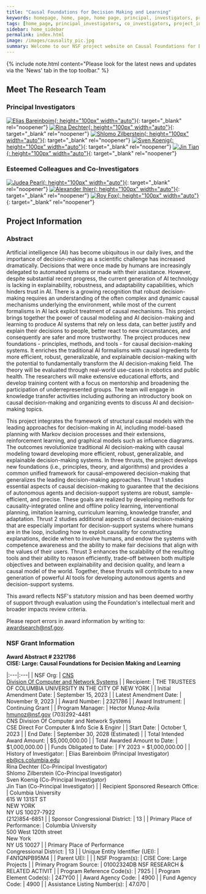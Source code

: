 ```yaml
---
title: "Causal Foundations for Decision Making and Learning"
keywords: homepage, home, page, home page, principal, investigators, principal investigators, co-investigators, project, information, project, information, nsf, grant, nsf grant, information, nsf grant information, grant information
tags: [home_page, principal_investigators, co_investigators, project_information, nsf_grant_information]
sidebar: home_sidebar
permalink: index.html
image: /images/causality_pic.jpg
summary: Welcome to our NSF project website on Causal Foundations for Decision Making and Learning. Here, you can access information and resources such as research directions, progress reports, and related works.
---
```


{% include note.html content="Please look for the latest news and updates via the 'News' tab in the top toolbar." %}

## Meet The Research Team

### Principal Investigators
[![Elias Bareinboim](images/elias_pic.png "Elias Bareinboim"){: height="100px" width="auto"}](https://causalai.net/){: target="_blank" rel="noopener"}
[![Rina Dechter](images/rina_pic.png "Rina Dechter"){: height="100px" width="auto"}](https://ics.uci.edu/~dechter/index.html){: target="_blank" rel="noopener"}
[![Shlomo Zilberstein](images/shlomo_pic.png "Shlomo Zilberstein"){: height="100px" width="auto"}](https://groups.cs.umass.edu/shlomo/){: target="_blank" rel="noopener"}
[![Sven Koenig](images/sven_pic.png "Sven Koenig"){: height="100px" width="auto"}](http://idm-lab.org/){: target="_blank" rel="noopener"}
[![Jin Tian](images/jin_pic.png "Jin Tian"){: height="100px" width="auto"}](https://faculty.sites.iastate.edu/jtian/){: target="_blank" rel="noopener"}

### Esteemed Colleagues and Co-Investigators
[![Judea Pearl](images/judea_pic.png "Judea Pearl"){: height="100px" width="auto"}](https://bayes.cs.ucla.edu/jp_home.html){: target="_blank" rel="noopener"}
[![Alexander Ihler](images/alex_pic.png "Alexander Ihler"){: height="100px" width="auto"}](https://ics.uci.edu/~ihler/index.html){: target="_blank" rel="noopener"}
[![Roy Fox](images/roy_pic.png "Roy Fox"){: height="100px" width="auto"}](https://royf.org/){: target="_blank" rel="noopener"}

## Project Information

### Abstract

Artificial intelligence (AI) has become ubiquitous in our daily lives, and the importance of decision-making as a scientific challenge has increased dramatically. Decisions that were once made by humans are increasingly delegated to automated systems or made with their assistance. However, despite substantial recent progress, the current generation of AI technology is lacking in explainability, robustness, and adaptability capabilities, which hinders trust in AI. There is a growing recognition that robust decision-making requires an understanding of the often complex and dynamic causal mechanisms underlying the environment, while most of the current formalisms in AI lack explicit treatment of causal mechanisms. This project brings together the power of causal modeling and AI decision-making and learning to produce AI systems that rely on less data, can better justify and explain their decisions to people, better react to new circumstances, and consequently are safer and more trustworthy. The project produces new foundations - principles, methods, and tools - for causal decision-making systems. It enriches the traditional AI formalisms with causal ingredients for more efficient, robust, generalizable, and explainable decision-making with the potential to fundamentally transform the AI decision-making field. The theory will be evaluated through real-world use-cases in robotics and public health. The researchers will make extensive educational efforts, and develop training content with a focus on mentorship and broadening the participation of underrepresented groups. The team will engage in knowledge transfer activities including authoring an introductory book on causal decision-making and organizing events to discuss AI and decision-making topics.

This project integrates the framework of structural causal models with the leading approaches for decision-making in AI, including model-based planning with Markov decision processes and their extensions, reinforcement learning, and graphical models such as influence diagrams. The outcomes revolutionize traditional AI decision-making with causal modeling toward developing more efficient, robust, generalizable, and explainable decision-making systems. In three thrusts, the project develops new foundations (i.e., principles, theory, and algorithms) and provides a common unified framework for causal-empowered decision-making that generalizes the leading decision-making approaches. Thrust 1 studies essential aspects of causal decision-making to guarantee that the decisions of autonomous agents and decision-support systems are robust, sample-efficient, and precise. These goals are realized by developing methods for causality-integrated online and offline policy learning, interventional planning, imitation learning, curriculum learning, knowledge transfer, and adaptation. Thrust 2 studies additional aspects of causal decision-making that are especially important for decision-support systems where humans are in the loop, including how to exploit causality for constructing explanations, decide when to involve humans, and endow the systems with competence awareness and the ability to make fair decisions that align with the values of their users. Thrust 3 enhances the scalability of the resulting tools and their ability to reason efficiently, trade-off between both multiple objectives and between explainability and decision quality, and learn a causal model of the world. Together, these thrusts will contribute to a new generation of powerful AI tools for developing autonomous agents and decision-support systems.

This award reflects NSF's statutory mission and has been deemed worthy of support through evaluation using the Foundation's intellectual merit and broader impacts review criteria.

Please report errors in award information by writing to: awardsearch@nsf.gov.

### NSF Grant Information

**Award Abstract # 2321786** <br> **CISE: Large: Causal Foundations for Decision Making and Learning**

|:---|:---|
| NSF Org: | [CNS](http://www.nsf.gov/div/index.jsp?div=CNS) <br> [Division Of Computer and Network Systems](http://www.nsf.gov/div/index.jsp?div=CNS) |
| Recipient: | THE TRUSTEES OF COLUMBIA UNIVERSITY IN THE CITY OF NEW YORK |
| Initial Amendment Date: | September 15, 2023 |
| Latest Amendment Date: | November 9, 2023 |
| Award Number: | 2321786 |
| Award Instrument: | Continuing Grant |
| Program Manager: | Hector Munoz-Avila <br> hmunoz@nsf.gov  (703)292-4481 <br> CNS  Division Of Computer and Network Systems <br> CSE  Direct For Computer & Info Scie & Enginr |
| Start Date: | October 1, 2023 |
| End Date: | September 30, 2028 (Estimated) |
| Total Intended Award Amount: | $5,000,000.00 |
| Total Awarded Amount to Date: | $1,000,000.00 |
| Funds Obligated to Date: | FY 2023 = $1,000,000.00 |
| History of Investigator: |  Elias Bareinboim (Principal Investigator) <br> eb@cs.columbia.edu <br> Rina Dechter (Co-Principal Investigator) <br> Shlomo Zilberstein (Co-Principal Investigator) <br> Sven Koenig (Co-Principal Investigator) <br> Jin Tian (Co-Principal Investigator) |
| Recipient Sponsored Research Office: | Columbia University <br> 615 W 131ST ST <br> NEW YORK <br> NY  US  10027-7922 <br> (212)854-6851 |
| Sponsor Congressional District: | 13 |
| Primary Place of Performance: | Columbia University <br> 500 West 120th street <br> New York <br> NY  US  10027 |
| Primary Place of Performance <br> Congressional District: | 13 |
| Unique Entity Identifier (UEI): | F4N1QNPB95M4 |
| Parent UEI: |  |
| NSF Program(s): | CISE Core: Large Projects |
| Primary Program Source: | 01002324DB NSF RESEARCH & RELATED ACTIVIT |
| Program Reference Code(s): | 7925 |
| Program Element Code(s): | 247Y00 |
| Award Agency Code: | 4900 |
| Fund Agency Code: | 4900 |
| Assistance Listing Number(s): | 47.070 |



